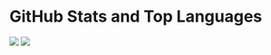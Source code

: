 # GitHub Stats and Top Languages

<p float="center">
  <img src="https://github-readme-stats.vercel.app/api?username=devincapriola&show_icons=true&theme=github_dark&include_all_commits=true&count_private=true" />
  <img src="https://github-readme-stats.vercel.app/api/top-langs/?username=devincapriola&layout=compact&theme=github_dark" />
</p>
